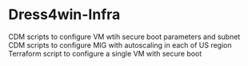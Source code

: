 # Dress4win-Infra
CDM scripts to configure VM wtih secure boot parameters and subnet <br/>
CDM scripts to configure MIG with autoscaling in each of US region <br/>
Terraform script to configure a single VM with secure boot <br/>
